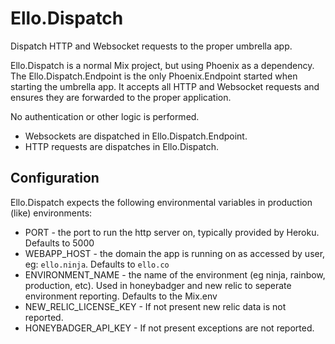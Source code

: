 # Ello.Dispatch

Dispatch HTTP and Websocket requests to the proper umbrella app.

Ello.Dispatch is a normal Mix project, but using Phoenix as a dependency. The
Ello.Dispatch.Endpoint is the only Phoenix.Endpoint started when starting the
umbrella app. It accepts all HTTP and Websocket requests and ensures they are
forwarded to the proper application.

No authentication or other logic is performed.

* Websockets are dispatched in Ello.Dispatch.Endpoint.
* HTTP requests are dispatches in Ello.Dispatch.

## Configuration

Ello.Dispatch expects the following environmental variables in production
(like) environments:

* PORT - the port to run the http server on, typically provided by Heroku. Defaults to 5000
* WEBAPP_HOST - the domain the app is running on as accessed by user, eg: `ello.ninja`. Defaults to `ello.co`
* ENVIRONMENT_NAME - the name of the environment (eg ninja, rainbow, production, etc). Used in honeybadger and new relic to seperate environment reporting. Defaults to the Mix.env
* NEW_RELIC_LICENSE_KEY - If not present new relic data is not reported.
* HONEYBADGER_API_KEY - If not present exceptions are not reported.
